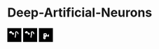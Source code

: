# Deep-Artificial-Neurons
![](https://github.com/bbc1183/Deep-Artificial-Neurons/blob/main/CL_sequence_GIF.gif) ![](https://github.com/bbc1183/Deep-Artificial-Neurons/blob/main/CL_sequence_GIF.gif) ![](https://github.com/bbc1183/Deep-Artificial-Neurons/blob/main/gif2.gif)

